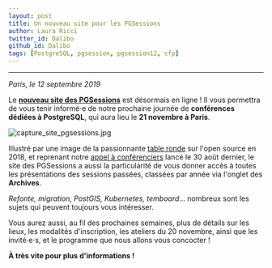 ```yaml
---
layout: post
title: Un nouveau site pour les PGSessions
author: Laura Ricci
twitter_id: Dalibo
github_id: Dalibo
tags: [PostgreSQL, pgsession, pgsession12, cfp]
---
```


---
*Paris, le 12 septembre 2019*

Le **[nouveau site des PGSessions](https://dali.bo/2019_site_pgsessions)** est désormais en ligne ! Il vous permettra de vous tenir informé⋅e de notre prochaine journée de **conférences dédiées à PostgreSQL**, qui aura lieu le **21 novembre à Paris**.

<!--MORE-->

![capture_site_pgsessions.jpg](https://raw.githubusercontent.com/dalibo/blog/gh-pages/img/capture_site_pgsessions.jpg)


Illustré par une image de la passionnante [table ronde](https://dali.bo/pgsession10_table_ronde) sur l'open source en 2018, et reprenant notre [appel à conférenciers](https://dali.bo/cfp_pgsession12) lancé le 30 août dernier, le site des PGSessions a aussi la particularité de vous donner accès à toutes les présentations des sessions passées, classées par année via l'onglet des **Archives**.

*Refonte, migration, PostGIS, Kubernetes, temboard*... nombreux sont les sujets qui peuvent toujours vous intéresser.

Vous aurez aussi, au fil des prochaines semaines, plus de détails sur les lieux, les modalités d'inscription, les ateliers du 20 novembre, ainsi que les invité⋅e⋅s, et le programme que nous allons vous concocter !


**À très vite pour plus d'informations !**

 




